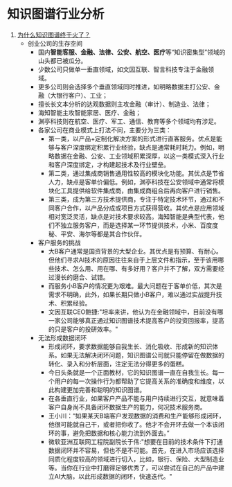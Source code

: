 # 知识图谱行业分析

1. [为什么知识图谱终于火了？][1]
    - 创业公司的生存空间
        - 国内**智能客服、金融、法律、公安、航空、医疗**等“知识密集型”领域的山头都已被瓜分。
        - 少数公司只做单一垂直领域，如文因互联、智言科技专注于金融领域。
        - 更多公司则会选择多个垂直领域同时推进，如明略数据主打公安、金融（大银行客户）、工业；
        - 擅长长文本分析的达观数据则主攻金融（审计）、制造业、法律；
        - 海知智能主攻智能家居、医疗、金融；
        - 渊亭科技则在航空、医疗、军工、通信、教育等多个领域均有涉足。
        - 各家公司在商业模式上打法不同，主要分为三类：
            - 第一类，以产品+定制化解决方案的形式进行直客服务。优点是能够与客户深度绑定积累行业经验，缺点是通常耗时耗力。例如，明略数据在金融、公安、工业领域积累深厚，以这一类模式深入行业和客户深度绑定，才构建起技术及行业壁垒。
            - 第二类，通过集成商销售通用性较高的模块化功能。其优点是节省人力，缺点是客单价偏低。例如，渊亭科技在公安领域中通常将模块化工具提供给软件集成商，由集成商组合后再向客户进行销售。
            - 第三类，成为第三方技术提供商，专注于特定技术环节，通过和不同客户合作，以产品分成或项目方式获得营收。其优点是应用领域相对宽泛灵活，缺点是对技术要求较高。海知智能是典型代表，他们不独立服务客户，而是选择某一环节提供技术，小米、百度度秘、平安、海尔等都是其合作伙伴。
        - 客户服务的挑战
            - 大B客户通常是国资背景的大型企业。其优点是有预算、有耐心。但他们寻求AI技术的原因往往来自于上层文件和指示，至于该用哪些技术、怎么用、用在哪、有多好用？客户并不了解，双方需要经过漫长的磨合、试错。
            - 而服务小B客户的情况更为艰难。最大问题在于客单价低，其次是需求不明确，此外，如果长期只做小B客户，难以通过实战提升技术、积累经验。
            - 文因互联CEO鲍捷:"坦率来讲，他认为在金融领域中，目前没有哪一家公司能够真正通过知识图谱技术提高客户的投资回报率，提高的只是客户的投研效率。"
        - 无法形成数据闭环
            - 形成闭环，要求数据能够自我生长、消化吸收、形成新的知识体系。如果无法解决闭环问题，知识图谱公司就只能停留在做数据的转化、录入和分析层面，注定无法分得更多的蛋糕。
            - 今日头条就是一个正面教材，它的知识图谱一直在自我生长。每一个用户的每一次操作行为都帮助了它提高关系的准确度和维度，以此构建更加完善和聪明的知识图谱。
            - 在各垂直行业，如果客户产品不能与用户持续进行交互，就意味着客户自身尚不具备闭环数据生产的能力，何况技术服务商。
            - 王小川：“如果某天B端客户发现数据的消费和生产能够形成闭环，他很可能就自己干，或者把你收了。他才不会开环去做一个本该闭环的事，避免把数据和核心能力流到外面去。”
            - 微软亚洲互联网工程院副院长于伟:"想要在目前的技术条件下打通数据闭环并不容易，但也不是不可能。首先，在进入市场应该选择同质化程度较高的领域进行切入，比如，银行、保险、大型制造业等。当你在行业中打磨得足够优秀了，可以尝试在自己的产品中建立AI大脑，以此形成数据的闭环，快速迭代。"




[1]: https://mp.weixin.qq.com/s/kE2xEzJcWphA9GSuCcHvYw
